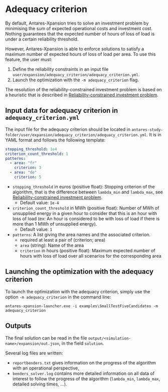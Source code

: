 # Adequacy criterion

By default, Antares-Xpansion tries to solve an investment problem by minimising the sum of expected operational costs and investment cost. Nothing guarantees that the expected number of hours of loss of load is under a certain reliability threshold. 

However, Antares-Xpansion is able to enforce solutions to satisfy a maximum number of expected hours of loss of load per area. To use this feature, the user must:

1. Define the reliability constraints in an input file `user/expansion/adequacy_criterion/adequacy_criterion.yml`.
2. Launch the optimization with the `-m adequacy_criterion` flag.

The resolution of the reliability-constrained investment problem is based on a heuristic that is described in [Reliability-constrained investment problem](../optimization-principles/problem-formalization.md#reliability-constrained-investment-problem).

## Input data for adequacy criterion in `adequacy_criterion.yml`

The input file for the adequacy criterion should be located in `antares-study-folder/user/expansion/adequacy_criterion/adequacy_criterion.yml`. It is in YAML format and follows the following template:

```yaml
stopping_threshold: 1e4
criterion_count_threshold: 1
patterns:
  - area: "fr"
    criterion: 3
  - area: "de"
    criterion: 5
```

- `stopping_threshold` in euros (positive float): Stopping criterion of the algorithm, that is the difference between `lambda_min` and `lambda_max`, see [Reliability-constrained investment problem](../optimization-principles/problem-formalization.md#reliability-constrained-investment-problem).
    - Default value: `1e-4`
- `criterion_count_threshold` in MWh (positive float): Number of MWh of unsupplied energy in a given hour to consider that this is an hour with loss of load (ex: An hour is considered to be with loss of load if there is more than 1 MWh of unsupplied energy).
    - Default value: `1`
- `patterns`: A list giving the area names and the associated criterion.
    - required at least a pair of (criterion; area)
    - `area` (string): Name of the area
    - `criterion` in hours (positive float): Maximum expected number of hours with loss of load over all scenarios for the corresponding area

## Launching the optimization with the adequacy criterion

To launch the optimization with the adequacy criterion, simply use the option `-m adequacy_criterion` in the command line:
```
antares-xpansion-launcher.exe -i examples\SmallTestFiveCandidates -m adequacy_criterion
```

## Outputs

The final solution can be read in the file `output/<simulation-name>/expansion/out.json`, in the field `solution`.

Several log files are written:

- `reportbenders.txt` gives information on the progress of the algorithm with an operational perspective,
- `benders_solver.log` contains more detailed information on all data of interest to follow the progress of the algorithm (`lambda_min`, `lambda_max`, detailed solving times, ...).
